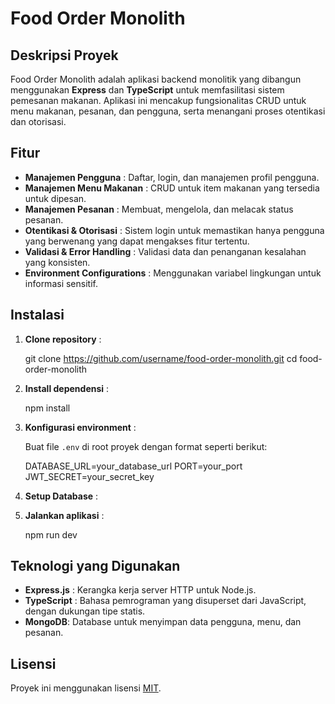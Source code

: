# Food Order Monolith

## Deskripsi Proyek

Food Order Monolith adalah aplikasi backend monolitik yang dibangun menggunakan **Express** dan **TypeScript** untuk memfasilitasi sistem pemesanan makanan. Aplikasi ini mencakup fungsionalitas CRUD untuk menu makanan, pesanan, dan pengguna, serta menangani proses otentikasi dan otorisasi.

## Fitur

* **Manajemen Pengguna** : Daftar, login, dan manajemen profil pengguna.
* **Manajemen Menu Makanan** : CRUD untuk item makanan yang tersedia untuk dipesan.
* **Manajemen Pesanan** : Membuat, mengelola, dan melacak status pesanan.
* **Otentikasi & Otorisasi** : Sistem login untuk memastikan hanya pengguna yang berwenang yang dapat mengakses fitur tertentu.
* **Validasi & Error Handling** : Validasi data dan penanganan kesalahan yang konsisten.
* **Environment Configurations** : Menggunakan variabel lingkungan untuk informasi sensitif.


## Instalasi

1. **Clone repository** :

   git clone https://github.com/username/food-order-monolith.git
   cd food-order-monolith
2. **Install dependensi** :

   npm install
3. **Konfigurasi environment** :

   Buat file `.env` di root proyek dengan format seperti berikut:

   DATABASE_URL=your_database_url
   PORT=your_port
   JWT_SECRET=your_secret_key
4. **Setup Database** :
5. **Jalankan aplikasi** :

   npm run dev

## Teknologi yang Digunakan

* **Express.js** : Kerangka kerja server HTTP untuk Node.js.
* **TypeScript** : Bahasa pemrograman yang disuperset dari JavaScript, dengan dukungan tipe statis.
* **MongoDB**: Database untuk menyimpan data pengguna, menu, dan pesanan.


## Lisensi

Proyek ini menggunakan lisensi [MIT]().
